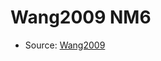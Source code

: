 <a name="material" />

# Wang2009 NM6
<script type="application/ld+json">
  {
    "@context": "https://schema.org/",
    "@type": "ChemicalSubstance",
    "http://purl.org/dc/terms/conformsTo":
      {
        "@type": "CreativeWork",
        "@id": "https://bioschemas.org/profiles/ChemicalSubstance/0.4-RELEASE/"
      },
    "@id": "https://egonw.github.io/nanowiki/nanowiki169.html#material",
    "name": "Wang2009 NM6",
    "sameAs": "http://127.0.0.1/mediawiki/index.php/Special:URIResolver/Wang2009_NM6"
  }
</script>


* Source: [Wang2009](Wang2009.md)
